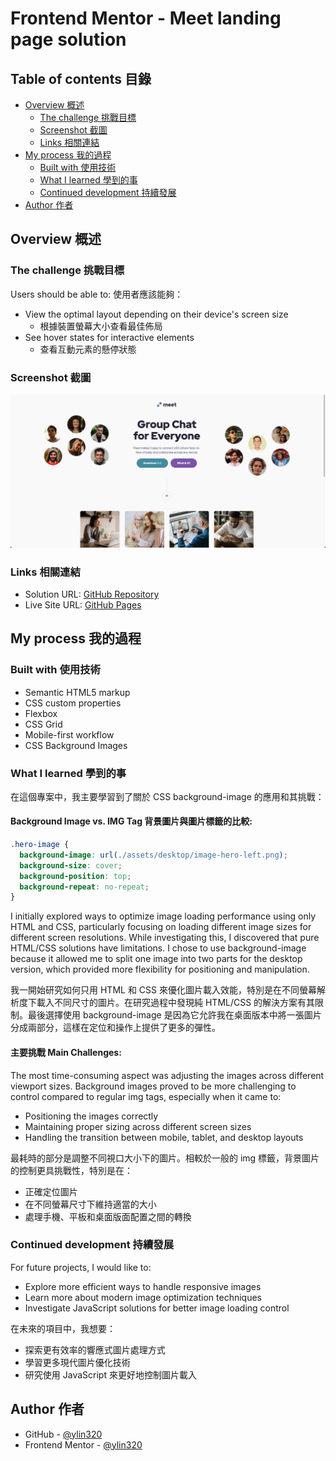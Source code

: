 # Frontend Mentor - Meet landing page solution

## Table of contents 目錄

- [Overview 概述](#overview-概述)
  - [The challenge 挑戰目標](#the-challenge-挑戰目標)
  - [Screenshot 截圖](#screenshot-截圖)
  - [Links 相關連結](#links-相關連結)
- [My process 我的過程](#my-process-我的過程)
  - [Built with 使用技術](#built-with-使用技術)
  - [What I learned 學到的事](#what-i-learned-學到的事)
  - [Continued development 持續發展](#continued-development-持續發展)
- [Author 作者](#author-作者)

## Overview 概述

### The challenge 挑戰目標

Users should be able to:
使用者應該能夠：

- View the optimal layout depending on their device's screen size
  - 根據裝置螢幕大小查看最佳佈局
- See hover states for interactive elements
  - 查看互動元素的懸停狀態

### Screenshot 截圖

![](/Screenshot.jpg)

### Links 相關連結

- Solution URL: [GitHub Repository](https://github.com/ylin320/Meet-landing-page)
- Live Site URL: [GitHub Pages](https://ylin320.github.io/Meet-landing-page/)

## My process 我的過程

### Built with 使用技術

- Semantic HTML5 markup
- CSS custom properties
- Flexbox
- CSS Grid
- Mobile-first workflow
- CSS Background Images

### What I learned 學到的事

在這個專案中，我主要學習到了關於 CSS background-image 的應用和其挑戰：

#### Background Image vs. IMG Tag 背景圖片與圖片標籤的比較:

```css
.hero-image {
  background-image: url(./assets/desktop/image-hero-left.png);
  background-size: cover;
  background-position: top;
  background-repeat: no-repeat;
}
```

I initially explored ways to optimize image loading performance using only HTML and CSS, particularly focusing on loading different image sizes for different screen resolutions. While investigating this, I discovered that pure HTML/CSS solutions have limitations. I chose to use background-image because it allowed me to split one image into two parts for the desktop version, which provided more flexibility for positioning and manipulation.

我一開始研究如何只用 HTML 和 CSS 來優化圖片載入效能，特別是在不同螢幕解析度下載入不同尺寸的圖片。在研究過程中發現純 HTML/CSS 的解決方案有其限制。最後選擇使用 background-image 是因為它允許我在桌面版本中將一張圖片分成兩部分，這樣在定位和操作上提供了更多的彈性。

#### 主要挑戰 Main Challenges:

The most time-consuming aspect was adjusting the images across different viewport sizes. Background images proved to be more challenging to control compared to regular img tags, especially when it came to:

- Positioning the images correctly
- Maintaining proper sizing across different screen sizes
- Handling the transition between mobile, tablet, and desktop layouts

最耗時的部分是調整不同視口大小下的圖片。相較於一般的 img 標籤，背景圖片的控制更具挑戰性，特別是在：

- 正確定位圖片
- 在不同螢幕尺寸下維持適當的大小
- 處理手機、平板和桌面版面配置之間的轉換

### Continued development 持續發展

For future projects, I would like to:

- Explore more efficient ways to handle responsive images
- Learn more about modern image optimization techniques
- Investigate JavaScript solutions for better image loading control

在未來的項目中，我想要：

- 探索更有效率的響應式圖片處理方式
- 學習更多現代圖片優化技術
- 研究使用 JavaScript 來更好地控制圖片載入

## Author 作者

- GitHub - [@ylin320](https://github.com/ylin320)
- Frontend Mentor - [@ylin320](https://www.frontendmentor.io/profile/ylin320)
